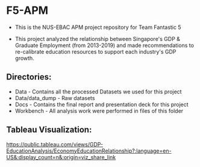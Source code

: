 # F5-APM
* This is the NUS-EBAC APM project repository for Team Fantastic 5

* This project analyzed the relationship between Singapore's GDP & Graduate Employment (from 2013-2019) and made recommendations to re-calibrate education resources to support each industry's GDP growth.

## Directories:
* Data           - Contains all the processed Datasets we used for this project
* Data/data_dump - Raw datasets
* Docs           - Contains the final report and presentation deck for this project
* Workbench      - All analysis work were performed in files of this folder


## Tableau Visualization:
https://public.tableau.com/views/GDP-EducationAnalysis/EconomyEducationRelationship?:language=en-US&:display_count=n&:origin=viz_share_link
<!--
<div class='tableauPlaceholder' id='viz1622438787429' style='position: relative'><noscript><a href='#'><img alt='Economy &amp; Education Relationship ' src='https:&#47;&#47;public.tableau.com&#47;static&#47;images&#47;GD&#47;GDP-EducationAnalysis&#47;EconomyEducationRelationship&#47;1_rss.png' style='border: none' /></a></noscript><object class='tableauViz'  style='display:none;'><param name='host_url' value='https%3A%2F%2Fpublic.tableau.com%2F' /> <param name='embed_code_version' value='3' /> <param name='site_root' value='' /><param name='name' value='GDP-EducationAnalysis&#47;EconomyEducationRelationship' /><param name='tabs' value='no' /><param name='toolbar' value='yes' /><param name='static_image' value='https:&#47;&#47;public.tableau.com&#47;static&#47;images&#47;GD&#47;GDP-EducationAnalysis&#47;EconomyEducationRelationship&#47;1.png' /> <param name='animate_transition' value='yes' /><param name='display_static_image' value='yes' /><param name='display_spinner' value='yes' /><param name='display_overlay' value='yes' /><param name='display_count' value='yes' /><param name='language' value='en-US' /></object></div>                <script type='text/javascript'>                    var divElement = document.getElementById('viz1622438787429');                    var vizElement = divElement.getElementsByTagName('object')[0];                    vizElement.style.width='1016px';vizElement.style.height='991px';                    var scriptElement = document.createElement('script');                    scriptElement.src = 'https://public.tableau.com/javascripts/api/viz_v1.js';                    vizElement.parentNode.insertBefore(scriptElement, vizElement);                </script>
-->
